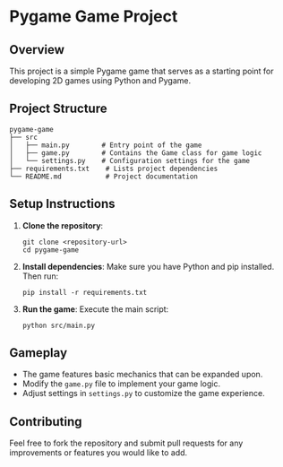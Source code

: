 # Pygame Game Project

## Overview
This project is a simple Pygame game that serves as a starting point for developing 2D games using Python and Pygame.

## Project Structure
```
pygame-game
├── src
│   ├── main.py        # Entry point of the game
│   ├── game.py        # Contains the Game class for game logic
│   └── settings.py    # Configuration settings for the game
├── requirements.txt    # Lists project dependencies
└── README.md           # Project documentation
```

## Setup Instructions
1. **Clone the repository**:
   ```
   git clone <repository-url>
   cd pygame-game
   ```

2. **Install dependencies**:
   Make sure you have Python and pip installed. Then run:
   ```
   pip install -r requirements.txt
   ```

3. **Run the game**:
   Execute the main script:
   ```
   python src/main.py
   ```

## Gameplay
- The game features basic mechanics that can be expanded upon.
- Modify the `game.py` file to implement your game logic.
- Adjust settings in `settings.py` to customize the game experience.

## Contributing
Feel free to fork the repository and submit pull requests for any improvements or features you would like to add.